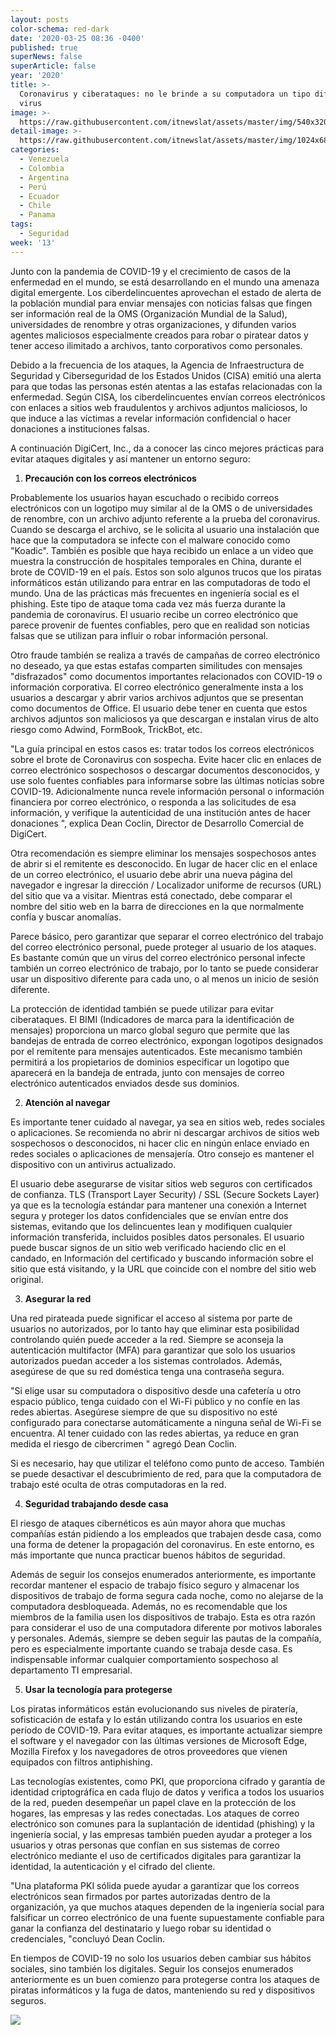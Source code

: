 ```yaml
---
layout: posts
color-schema: red-dark
date: '2020-03-25 08:36 -0400'
published: true
superNews: false
superArticle: false
year: '2020'
title: >-
  Coronavirus y ciberataques: no le brinde a su computadora un tipo diferente de
  virus
image: >-
  https://raw.githubusercontent.com/itnewslat/assets/master/img/540x320/Cibersecurity-DigiCert-p.jpg
detail-image: >-
  https://raw.githubusercontent.com/itnewslat/assets/master/img/1024x680/Cibersecurity-DigiCert-g.jpg
categories:
  - Venezuela
  - Colombia
  - Argentina
  - Perú
  - Ecuador
  - Chile
  - Panama
tags:
  - Seguridad
week: '13'
---
```

Junto con la pandemia de COVID-19 y el crecimiento de casos de la enfermedad en el mundo, se está desarrollando en el mundo una amenaza digital emergente. Los ciberdelincuentes aprovechan el estado de alerta de la población mundial para enviar mensajes con noticias falsas que fingen ser información real de la OMS (Organización Mundial de la Salud), universidades de renombre y otras organizaciones, y difunden varios agentes maliciosos especialmente creados para robar o piratear datos y tener acceso ilimitado a archivos, tanto corporativos como personales.
 
Debido a la frecuencia de los ataques, la Agencia de Infraestructura de Seguridad y Ciberseguridad de los Estados Unidos (CISA) emitió una alerta para que todas las personas estén atentas a las estafas relacionadas con la enfermedad. Según CISA, los ciberdelincuentes envían correos electrónicos con enlaces a sitios web fraudulentos y archivos adjuntos maliciosos, lo que induce a las víctimas a revelar información confidencial o hacer donaciones a instituciones falsas.
 
 A continuación DigiCert, Inc., da a conocer las cinco mejores prácticas para evitar ataques digitales y así mantener un entorno seguro:
 
1.	**Precaución con los correos electrónicos**

  Probablemente los usuarios hayan escuchado o recibido correos electrónicos con un logotipo muy similar al de la OMS o de universidades de renombre, con un archivo adjunto referente a la prueba del coronavirus. Cuando se descarga el archivo, se le solicita al usuario una instalación que hace que la computadora se infecte con el malware conocido como "Koadic". También es posible que haya recibido un enlace a un video que muestra la construcción de hospitales temporales en China, durante el brote de COVID-19 en el país. Estos son solo algunos trucos que los piratas informáticos están utilizando para entrar en las computadoras de todo el mundo.
  Una de las prácticas más frecuentes en ingeniería social es el phishing. Este tipo de ataque toma cada vez más fuerza durante la pandemia de coronavirus. El usuario recibe un correo electrónico que parece provenir de fuentes confiables, pero que en realidad son noticias falsas que se utilizan para influir o robar información personal.

  Otro fraude también se realiza a través de campañas de correo electrónico no deseado, ya que estas estafas comparten similitudes con mensajes "disfrazados" como documentos importantes relacionados con COVID-19 o información corporativa. El correo electrónico generalmente insta a los usuarios a descargar y abrir varios archivos adjuntos que se presentan como documentos de Office. El usuario debe tener en cuenta que estos archivos adjuntos son maliciosos ya que descargan e instalan virus de alto riesgo como Adwind, FormBook, TrickBot, etc.

  "La guía principal en estos casos es: tratar todos los correos electrónicos sobre el brote de Coronavirus con sospecha. Evite hacer clic en enlaces de correo electrónico sospechosos o descargar documentos desconocidos, y use solo fuentes confiables para informarse sobre las últimas noticias sobre COVID-19. Adicionalmente nunca revele información personal o información financiera por correo electrónico, o responda a las solicitudes de esa información, y verifique la autenticidad de una institución antes de hacer donaciones ", explica Dean Coclin, Director de Desarrollo Comercial de DigiCert.

  Otra recomendación es siempre eliminar los mensajes sospechosos antes de abrir si el remitente es desconocido. En lugar de hacer clic en el enlace de un correo electrónico, el usuario debe abrir una nueva página del navegador e ingresar la dirección / Localizador uniforme de recursos (URL) del sitio que va a visitar. Mientras está conectado, debe comparar el nombre del sitio web en la barra de direcciones en la que normalmente confía y buscar anomalías.

  Parece básico, pero garantizar que separar el correo electrónico del trabajo del correo electrónico personal, puede proteger al usuario de los ataques. Es bastante común que un virus del correo electrónico personal infecte también un correo electrónico de trabajo, por lo tanto se puede considerar usar un dispositivo diferente para cada uno, o al menos un inicio de sesión diferente.

  La protección de identidad también se puede utilizar para evitar ciberataques. El BIMI (Indicadores de marca para la identificación de mensajes) proporciona un marco global seguro que permite que las bandejas de entrada de correo electrónico, expongan logotipos designados por el remitente para mensajes autenticados. Este mecanismo también permitirá a los propietarios de dominios especificar un logotipo que aparecerá en la bandeja de entrada, junto con mensajes de correo electrónico autenticados enviados desde sus dominios.
 
2.	**Atención al navegar**

  Es importante tener cuidado al navegar, ya sea en sitios web, redes sociales o aplicaciones. Se recomienda no abrir ni descargar archivos de sitios web sospechosos o desconocidos, ni hacer clic en ningún enlace enviado en redes sociales o aplicaciones de mensajería. Otro consejo es mantener el dispositivo con un antivirus actualizado.

  El usuario debe asegurarse de visitar sitios web seguros con certificados de confianza. TLS (Transport Layer Security) / SSL (Secure Sockets Layer) ya que es la tecnología estándar para mantener una conexión a Internet segura y proteger los datos confidenciales que se envían entre dos sistemas, evitando que los delincuentes lean y modifiquen cualquier información transferida, incluidos posibles datos personales. El usuario puede buscar signos de un sitio web verificado haciendo clic en el candado, en Información del certificado y buscando información sobre el sitio que está visitando, y la URL que coincide con el nombre del sitio web original.

3.	**Asegurar la red**

  Una red pirateada puede significar el acceso al sistema por parte de usuarios no autorizados, por lo tanto hay que eliminar esta posibilidad controlando quién puede acceder a la red. Siempre se aconseja la autenticación multifactor (MFA) para garantizar que solo los usuarios autorizados puedan acceder a los sistemas controlados. Además, asegúrese de que su red doméstica tenga una contraseña segura.

  "Si elige usar su computadora o dispositivo desde una cafetería u otro espacio público, tenga cuidado con el Wi-Fi público y no confíe en las redes abiertas. Asegúrese siempre de que su dispositivo no esté configurado para conectarse automáticamente a ninguna señal de Wi-Fi se encuentra. Al tener cuidado con las redes abiertas, ya reduce en gran medida el riesgo de cibercrimen " agregó Dean Coclin.

  Si es necesario, hay que utilizar el teléfono como punto de acceso. También se puede desactivar el descubrimiento de red, para que la computadora de trabajo esté oculta de otras computadoras en la red.
 
4.	**Seguridad trabajando desde casa**

  El riesgo de ataques cibernéticos es aún mayor ahora que muchas compañías están pidiendo a los empleados que trabajen desde casa, como una forma de detener la propagación del coronavirus. En este entorno, es más importante que nunca practicar buenos hábitos de seguridad.

  Además de seguir los consejos enumerados anteriormente, es importante recordar mantener el espacio de trabajo físico seguro y almacenar los dispositivos de trabajo de forma segura cada noche, como no alejarse de la computadora desbloqueada. Además, no es recomendable que los miembros de la familia usen los dispositivos de trabajo. Esta es otra razón para considerar el uso de una computadora diferente por motivos laborales y personales. Además, siempre se deben seguir las pautas de la compañía, pero es especialmente importante cuando se trabaja desde casa. Es indispensable informar cualquier comportamiento sospechoso al departamento TI empresarial.
 
5.	**Usar la tecnología para protegerse**

  Los piratas informáticos están evolucionando sus niveles de piratería, sofisticación de estafa y lo están utilizando contra los usuarios en este período de COVID-19. Para evitar ataques, es importante actualizar siempre el software y el navegador con las últimas versiones de Microsoft Edge, Mozilla Firefox y los navegadores de otros proveedores que vienen equipados con filtros antiphishing.

  Las tecnologías existentes, como PKI, que proporciona cifrado y garantía de identidad criptográfica en cada flujo de datos y verifica a todos los usuarios de la red, pueden desempeñar un papel clave en la protección de los hogares, las empresas y las redes conectadas. Los ataques de correo electrónico son comunes para la suplantación de identidad (phishing) y la ingeniería social, y las empresas también pueden ayudar a proteger a los usuarios y otras personas que confían en sus sistemas de correo electrónico mediante el uso de certificados digitales para garantizar la identidad, la autenticación y el cifrado del cliente.

"Una plataforma PKI sólida puede ayudar a garantizar que los correos electrónicos sean firmados por partes autorizadas dentro de la organización, ya que muchos ataques dependen de la ingeniería social para falsificar un correo electrónico de una fuente supuestamente confiable para ganar la confianza del destinatario y luego robar su identidad o credenciales, "concluyó Dean Coclin.

En tiempos de COVID-19 no solo los usuarios deben cambiar sus hábitos sociales, sino también los digitales. Seguir los consejos enumerados anteriormente es un buen comienzo para protegerse contra los ataques de piratas informáticos y la fuga de datos, manteniendo su red y dispositivos seguros.

<img src="https://tracker.metricool.com/c3po.jpg?hash=56f88a41e39ab42c063cc51676587a04"/>